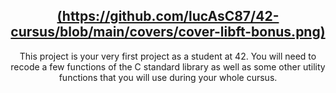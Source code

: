 <h2 align="center">
   <a href="">(https://github.com/lucAsC87/42-cursus/blob/main/covers/cover-libft-bonus.png)</a>
</h2>
<div align="center">
 This project is your very first project as a student at 42. You will need to recode a few functions of the C standard library as well as some other utility functions that you will use during your whole cursus. 

</div>
